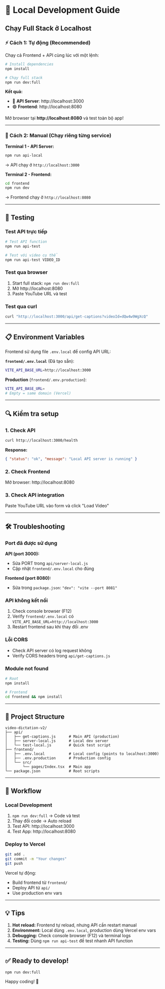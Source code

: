 # 🚀 Local Development Guide

## Chạy Full Stack ở Localhost

### ⚡ Cách 1: Tự động (Recommended)

Chạy cả Frontend + API cùng lúc với một lệnh:

```bash
# Install dependencies
npm install

# Chạy full stack
npm run dev:full
```

**Kết quả:**

- 🔵 **API Server**: http://localhost:3000
- 🟣 **Frontend**: http://localhost:8080

Mở browser tại **http://localhost:8080** và test toàn bộ app!

---

### 🔧 Cách 2: Manual (Chạy riêng từng service)

**Terminal 1 - API Server:**

```bash
npm run api-local
```

→ API chạy ở `http://localhost:3000`

**Terminal 2 - Frontend:**

```bash
cd frontend
npm run dev
```

→ Frontend chạy ở `http://localhost:8080`

---

## 🎯 Testing

### Test API trực tiếp

```bash
# Test API function
npm run api-test

# Test với video cụ thể
npm run api-test VIDEO_ID
```

### Test qua browser

1. Start full stack: `npm run dev:full`
2. Mở http://localhost:8080
3. Paste YouTube URL và test

### Test qua curl

```bash
curl "http://localhost:3000/api/get-captions?videoId=dQw4w9WgXcQ"
```

---

## 📋 Environment Variables

Frontend sử dụng file `.env.local` để config API URL:

**`frontend/.env.local`** (Đã tạo sẵn):

```bash
VITE_API_BASE_URL=http://localhost:3000
```

**Production** (`frontend/.env.production`):

```bash
VITE_API_BASE_URL=
# Empty = same domain (Vercel)
```

---

## 🔍 Kiểm tra setup

### 1. Check API

```bash
curl http://localhost:3000/health
```

**Response:**

```json
{ "status": "ok", "message": "Local API server is running" }
```

### 2. Check Frontend

Mở browser: http://localhost:8080

### 3. Check API integration

Paste YouTube URL vào form và click "Load Video"

---

## 🛠️ Troubleshooting

### Port đã được sử dụng

**API (port 3000):**

- Sửa PORT trong `api/server-local.js`
- Cập nhật `frontend/.env.local` cho đúng

**Frontend (port 8080):**

- Sửa trong `package.json`: `"dev": "vite --port 8081"`

### API không kết nối

1. Check console browser (F12)
2. Verify `frontend/.env.local` có `VITE_API_BASE_URL=http://localhost:3000`
3. Restart frontend sau khi thay đổi .env

### Lỗi CORS

- Check API server có log request không
- Verify CORS headers trong `api/get-captions.js`

### Module not found

```bash
# Root
npm install

# Frontend
cd frontend && npm install
```

---

## 📂 Project Structure

```
video-dictation-v2/
├── api/
│   ├── get-captions.js      # Main API (production)
│   ├── server-local.js      # Local dev server
│   └── test-local.js        # Quick test script
├── frontend/
│   ├── .env.local           # Local config (points to localhost:3000)
│   ├── .env.production      # Production config
│   └── src/
│       └── pages/Index.tsx  # Main app
└── package.json             # Root scripts
```

---

## 🚀 Workflow

### Local Development

1. `npm run dev:full` → Code và test
2. Thay đổi code → Auto reload
3. Test API: http://localhost:3000
4. Test App: http://localhost:8080

### Deploy to Vercel

```bash
git add .
git commit -m "Your changes"
git push
```

Vercel tự động:

- Build frontend từ `frontend/`
- Deploy API từ `api/`
- Use production env vars

---

## 💡 Tips

1. **Hot reload:** Frontend tự reload, nhưng API cần restart manual
2. **Environment:** Local dùng `.env.local`, production dùng Vercel env vars
3. **Debugging:** Check console browser (F12) và terminal logs
4. **Testing:** Dùng `npm run api-test` để test nhanh API function

---

## ✅ Ready to develop!

```bash
npm run dev:full
```

Happy coding! 🎉
